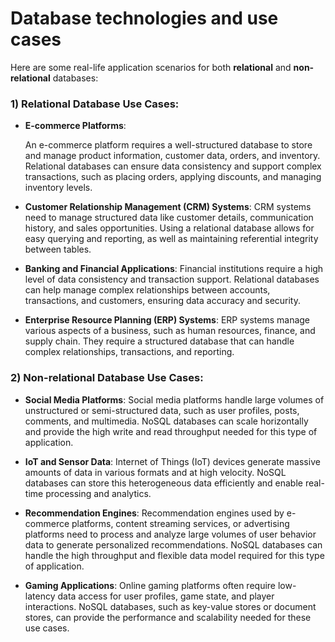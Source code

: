 # Database technologies  and use cases

Here are some real-life application scenarios for both **relational** and **non-relational** databases:

### 1) Relational Database Use Cases:

- **E-commerce Platforms**:

  An e-commerce platform requires a well-structured database to store and manage product
  information, customer data, orders, and inventory. Relational databases can ensure data consistency and support
  complex
  transactions, such as placing orders, applying discounts, and managing inventory levels.


- **Customer Relationship Management (CRM) Systems**: CRM systems need to manage structured data like customer details,
  communication history, and sales opportunities. Using a relational database allows for easy querying and reporting, as
  well as maintaining referential integrity between tables.

- **Banking and Financial Applications**: Financial institutions require a high level of data consistency and
  transaction
  support. Relational databases can help manage complex relationships between accounts, transactions, and customers,
  ensuring data accuracy and security.

- **Enterprise Resource Planning (ERP) Systems**: ERP systems manage various aspects of a business, such as human
  resources,
  finance, and supply chain. They require a structured database that can handle complex relationships, transactions, and
  reporting.

### 2) Non-relational Database Use Cases:

- **Social Media Platforms**: Social media platforms handle large volumes of unstructured or semi-structured data,
  such as
  user profiles, posts, comments, and multimedia. NoSQL databases can scale horizontally and provide the high write and
  read throughput needed for this type of application.

- **IoT and Sensor Data**: Internet of Things (IoT) devices generate massive amounts of data in various formats and at
  high
  velocity. NoSQL databases can store this heterogeneous data efficiently and enable real-time processing and analytics.

- **Recommendation Engines**: Recommendation engines used by e-commerce platforms, content streaming services, or
  advertising
  platforms need to process and analyze large volumes of user behavior data to generate personalized recommendations.
  NoSQL databases can handle the high throughput and flexible data model required for this type of application.

- **Gaming Applications**: Online gaming platforms often require low-latency data access for user profiles, game state,
  and
  player interactions. NoSQL databases, such as key-value stores or document stores, can provide the performance and
  scalability needed for these use cases.